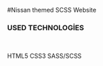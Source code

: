 #Nissan themed SCSS  Website

<h3>USED TECHNOLOGİES</h3>
<br>
<p>HTML5  CSS3 SASS/SCSS</p>
<br>
<img src="/images/nissan.gif" alt="">